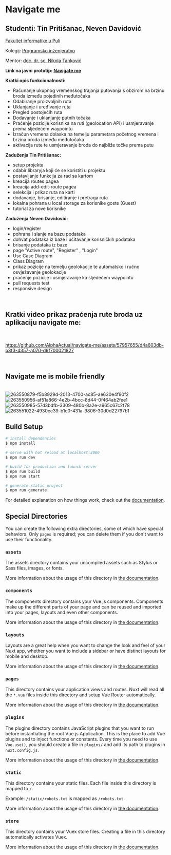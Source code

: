 # Navigate me
## Studenti: Tin Pritišanac, Neven Davidović
  [Fakultet informatike u Puli](https://fipu.unipu.hr/) <br>
  
  Kolegij: [ Programsko inženjeratvo](ntankovic.unipu.hr/pi) <br>
  
  Mentor: [ doc. dr. sc. Nikola Tanković](ntankovic.unipu.hr) <br>
  
<b>Link na javni prototip: [ Navigate me](https://navigate-me.netlify.app/) </b>

<b>Kratki opis funkcionalnosti:</b>
- Računanje ukupnog vremenskog trajanja putovanja s obzirom na brzinu broda između pojedinih međutočaka 
- Odabiranje proizvoljnih ruta 
- Uklanjanje i uređivanje ruta
- Pregled postojećih ruta
- Dodavanje i uklanjanje putnih točaka
- Praćenje pozicije korisnika na ruti (geolocation API) i usmjeravanje prema sljedećem waypointu
- Izračun vremena dolaska na temelju parametara početnog vremena i brzina broda između međutočaka
- aktivacija rute te usmjeravanje broda do najbliže točke prema putu


<b> Zaduženja Tin Pritišanac: </b>
- setup projekta
- odabir libraryja koji će se koristiti u projektu
- postavljanje funkcija za rad sa kartom
- kreacija routes pagea
- kreacija add-edit-route pagea
- selekcija i prikaz ruta na karti
- dodavanje, brisanje, editiranje i pretraga ruta
- lokalna pohrana u local storage za korisnike goste (Guest)
- tutorial za nove korisnike




<b>Zaduženja Neven Davidović: </b>
- login/register
- pohrana i slanje na bazu podataka
- dohvat podataka iz baze i učitavanje korisničkih podataka
- brisanje podataka iz baze
- page "Active route", "Register" , "Login" 
- Use Case Diagram
- Class Diagram
- prikaz pozicije na temelju geolokacije te automatsko i ručno osvježavanje geolokacije
- praćenje pozicije i usmjeravanje ka sljedećem waypointu 
- pull requests test
- responsive design
</br>
<h2>Kratki video prikaz praćenja rute broda uz aplikaciju navigate me:</h2></br>

https://github.com/AlphaActual/navigate-me/assets/57957655/d4a603db-b3f3-4357-a070-d9f700021827



</br><h2>Navigate me is mobile friendly</h2></br>
![263550879-f5b8929d-2013-4700-ac85-ae630e4f90f2](https://github.com/AlphaActual/navigate-me/assets/57957655/3f0f6331-59a8-4352-80aa-efac112fffc6)
![263550956-af51a866-4e2b-4bcc-8d44-0f464ab2fee1](https://github.com/AlphaActual/navigate-me/assets/57957655/b86f1a1c-2e32-4e39-bc6a-cf25e1027312)
![263550985-57d3bdfb-3309-480b-8a2e-a965c67c2f78](https://github.com/AlphaActual/navigate-me/assets/57957655/d7a4cfb5-2fc6-4fac-9108-072fc23811b1)
![263551022-4930ec39-b1c0-431a-9806-30d0d22797b1](https://github.com/AlphaActual/navigate-me/assets/57957655/17c08cdd-0083-487a-b76c-92e53f5b3979)



## Build Setup

```bash
# install dependencies
$ npm install

# serve with hot reload at localhost:3000
$ npm run dev

# build for production and launch server
$ npm run build
$ npm run start

# generate static project
$ npm run generate
```

For detailed explanation on how things work, check out the [documentation](https://nuxtjs.org).

## Special Directories

You can create the following extra directories, some of which have special behaviors. Only `pages` is required; you can delete them if you don't want to use their functionality.

### `assets`

The assets directory contains your uncompiled assets such as Stylus or Sass files, images, or fonts.

More information about the usage of this directory in [the documentation](https://nuxtjs.org/docs/2.x/directory-structure/assets).

### `components`

The components directory contains your Vue.js components. Components make up the different parts of your page and can be reused and imported into your pages, layouts and even other components.

More information about the usage of this directory in [the documentation](https://nuxtjs.org/docs/2.x/directory-structure/components).

### `layouts`

Layouts are a great help when you want to change the look and feel of your Nuxt app, whether you want to include a sidebar or have distinct layouts for mobile and desktop.

More information about the usage of this directory in [the documentation](https://nuxtjs.org/docs/2.x/directory-structure/layouts).


### `pages`

This directory contains your application views and routes. Nuxt will read all the `*.vue` files inside this directory and setup Vue Router automatically.

More information about the usage of this directory in [the documentation](https://nuxtjs.org/docs/2.x/get-started/routing).

### `plugins`

The plugins directory contains JavaScript plugins that you want to run before instantiating the root Vue.js Application. This is the place to add Vue plugins and to inject functions or constants. Every time you need to use `Vue.use()`, you should create a file in `plugins/` and add its path to plugins in `nuxt.config.js`.

More information about the usage of this directory in [the documentation](https://nuxtjs.org/docs/2.x/directory-structure/plugins).

### `static`

This directory contains your static files. Each file inside this directory is mapped to `/`.

Example: `/static/robots.txt` is mapped as `/robots.txt`.

More information about the usage of this directory in [the documentation](https://nuxtjs.org/docs/2.x/directory-structure/static).

### `store`

This directory contains your Vuex store files. Creating a file in this directory automatically activates Vuex.

More information about the usage of this directory in [the documentation](https://nuxtjs.org/docs/2.x/directory-structure/store).
